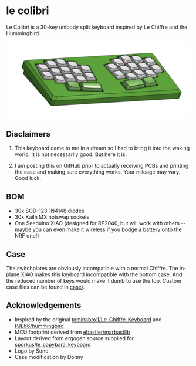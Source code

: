 # le colibri

Le Colibri is a 30-key unibody split keyboard inspired by Le Chiffre and the Hummingbird.

![](render/image.png)

## Disclaimers

1. This keyboard came to me in a dream so I had to bring it into the waking world. It is not necessarily good. But here it is.

2. I am posting this on GitHub prior to actually receiving PCBs and printing the case and making sure everything works. Your mileage may vary. Good luck.

## BOM

- 30x SOD-123 1N4148 diodes
- 30x Kailh MX hotswap sockets
- One Seeduino XIAO (designed for RP2040, but will work with others -- maybe you can even make it wireless if you bodge a battery onto the NRF one!)

## Case

The switchplates are obviously incompatible with a normal Chiffre. The in-plane XIAO makes this keyboard incompatible with the bottom case. And the reduced number of keys would make it dumb to use the top. Custom case files can be found in [case/](case/).

## Acknowledgements

- Inspired by the original [tominabox1/Le-Chiffre-Keyboard](https://github.com/tominabox1/Le-Chiffre-Keyboard/) and [PJE66/hummingbird](https://github.com/PJE66/hummingbird)
- MCU footprint derived from [ebastler/marbastlib](https://github.com/ebastler/marbastlib/)
- Layout derived from ergogen source supplied for [sporkus/le_capybara_keyboard](https://github.com/sporkus/le_capybara_keyboard)
- Logo by Sune
- Case modification by Donny
